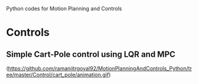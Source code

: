 Python codes for Motion Planning and Controls


# Controls
## Simple Cart-Pole control using LQR and MPC

  (https://github.com/ramaniitrgoyal92/MotionPlanningAndControls_Python/tree/master/Control/cart_pole/animation.gif)

